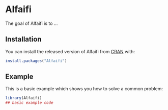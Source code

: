 
# Alfaifi

<!-- badges: start -->
<!-- badges: end -->

The goal of Alfaifi is to ...

## Installation

You can install the released version of Alfaifi from [CRAN](https://CRAN.R-project.org) with:

``` r
install.packages("Alfaifi")
```

## Example

This is a basic example which shows you how to solve a common problem:

``` r
library(Alfaifi)
## basic example code
```

